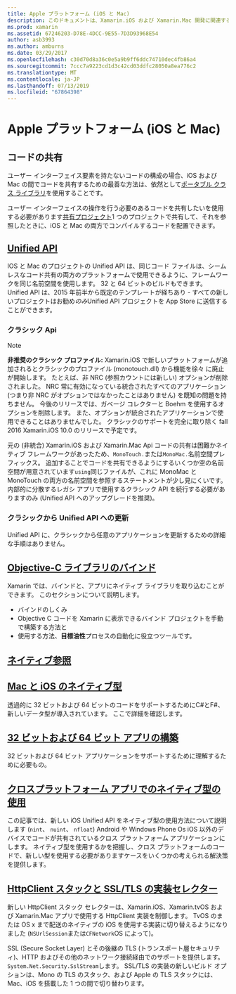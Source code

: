 ```yaml
---
title: Apple プラットフォーム (iOS と Mac)
description: このドキュメントは、Xamarin.iOS および Xamarin.Mac 開発に関連するさまざまなトピックを説明します。 コード共有、Unified API、Objective C ライブラリ、ネイティブ参照、ネイティブな型および複数のバインド。
ms.prod: xamarin
ms.assetid: 67246203-D78E-4DCC-9E55-7D3D93968E54
author: asb3993
ms.author: amburns
ms.date: 03/29/2017
ms.openlocfilehash: c30d70d8a36c0e5a9b9ff6ddc74710dec4fb86a4
ms.sourcegitcommit: 7ccc7a9223cd1d3c42cd03ddfc28050a8ea776c2
ms.translationtype: MT
ms.contentlocale: ja-JP
ms.lasthandoff: 07/13/2019
ms.locfileid: "67864398"
---
```

# <a name="apple-platform-ios-and-mac"></a>Apple プラットフォーム (iOS と Mac)

## <a name="code-sharing"></a>コードの共有

ユーザー インターフェイス要素を持たないコードの構成の場合、iOS および Mac の間でコードを共有するための最善な方法は、依然として[ポータブル クラス ライブラリ](~/cross-platform/app-fundamentals/pcl.md)を使用することです。

ユーザー インターフェイスの操作を行う必要のあるコードを共有したいを使用する必要があります[共有プロジェクト](~/cross-platform/app-fundamentals/shared-projects.md)1 つのプロジェクトで共有して、それを参照したときに、iOS と Mac の両方でコンパイルするコードを配置できます。

## <a name="unified-apiunifiedindexmd"></a>[Unified API](unified/index.md)

IOS と Mac のプロジェクトの Unified API は、同じコード ファイルは、シームレスなコード共有の両方のプラットフォームで使用できるように、フレームワークを同じ名前空間を使用します。 32 と 64 ビットのビルドもできます。 Unified API は、2015 年前半から既定のテンプレートが経ちあり - すべての新しいプロジェクトはお勧め*のみ*Unified API プロジェクトを App Store に送信することができます。

### <a name="classic-apis"></a>クラシック Api

> [!NOTE]
> **非推奨のクラシック プロファイル:** Xamarin.iOS で新しいプラットフォームが追加されるとクラシックのプロファイル (monotouch.dll) から機能を徐々 に廃止が開始します。 たとえば、非 NRC (参照カウントには新しい) オプションが削除されました。 NRC 常に有効になっている統合されたすべてのアプリケーション (つまり非 NRC がオプションではなかったことはありません) を既知の問題を持ちません。 今後のリリースでは、ガベージ コレクターと Boehm を使用するオプションを削除します。 また、オプションが統合されたアプリケーションで使用できることはありませんでした。 クラシックのサポートを完全に取り除く fall 2016 Xamarin.iOS 10.0 のリリースで予定です。

元の (非統合) Xamarin.iOS および Xamarin.Mac Api コードの共有は困難かネイティブ フレームワークがあったため、`MonoTouch.`または`MonoMac.`名前空間プレフィックス。  追加することでコードを共有できるようにするいくつか空の名前空間が用意されています`using`同じファイルが、これに MonoMac と MonoTouch の両方の名前空間を参照するステートメントが少し見にくいです。 内部的に分散するレガシ アプリで使用するクラシック API を続行する必要がありますのみ (Unified API へのアップグレードを推奨)。


### <a name="updating-from-classic-to-the-unified-api"></a>クラシックから Unified API への更新

Unified API に、クラシックから任意のアプリケーションを更新するための詳細な手順はありません。

## <a name="binding-objective-c-librariesbindingindexmd"></a>[Objective-C ライブラリのバインド](binding/index.md)

Xamarin では、バインドと、アプリにネイティブ ライブラリを取り込むことができます。 このセクションについて説明します。

- バインドのしくみ
- Objective C コードを Xamarin に表示できるバインド プロジェクトを手動で構築する方法と
- 使用する方法、**目標油性**プロセスの自動化に役立つツールです。

## <a name="native-referencesnative-referencesmd"></a>[ネイティブ参照](native-references.md)

## <a name="macios-native-typesnativetypesmd"></a>[Mac と iOS のネイティブ型](nativetypes.md)

透過的に 32 ビットおよび 64 ビットのコードをサポートするためにC#とF#、新しいデータ型が導入されています。   ここで詳細を確認します。

## <a name="building-32-and-64-bit-apps32-and-64indexmd"></a>[32 ビットおよび 64 ビット アプリの構築](32-and-64/index.md)

32 ビットおよび 64 ビット アプリケーションをサポートするために理解するために必要もの。

## <a name="working-with-native-types-in-cross-platform-appsnative-types-cross-platformmd"></a>[クロスプラットフォーム アプリでのネイティブ型の使用](native-types-cross-platform.md)

この記事では、新しい iOS Unified API をネイティブ型の使用方法について説明します (`nint`、 `nuint`、 `nfloat`) Android や Windows Phone Os iOS 以外のデバイスでコードが共有されているクロス プラットフォーム アプリケーションにします。
ネイティブ型を使用するかを把握し、クロス プラットフォームのコードで、新しい型を使用する必要がありますケースをいくつかの考えられる解決策を提供します。

## <a name="httpclient-stack-and-ssltls-implementation-selectorhttp-stackmd"></a>[HttpClient スタックと SSL/TLS の実装セレクター](http-stack.md)

新しい HttpClient スタック セレクターは、Xamarin.iOS、Xamarin.tvOS および Xamarin.Mac アプリで使用する HttpClient 実装を制御します。 TvOS のまたは OS x まで配送のネイティブの iOS を使用する実装に切り替えるようになりました (`NSUrlSession`または`CFNetwork`OS によって)。

SSL (Secure Socket Layer) とその後継の TLS (トランスポート層セキュリティ)、HTTP およびその他のネットワーク接続経由でのサポートを提供します。`System.Net.Security.SslStream`します。 SSL/TLS の実装の新しいビルド オプションは、Mono の TLS のスタック、および Apple の TLS スタックには、Mac、iOS を搭載した 1 つの間で切り替わります。
